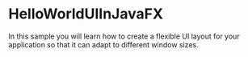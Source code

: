 # HelloWorldUIInJavaFX
In this sample you will learn how to create a flexible UI layout for your application so that it can adapt to different window sizes. 
